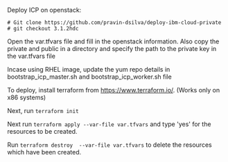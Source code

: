 Deploy ICP on openstack:

`# Git clone https://github.com/pravin-dsilva/deploy-ibm-cloud-private`
`# git checkout 3.1.2hdc`

Open the var.tfvars file and fill in the openstack information. Also copy the private and public in a directory and specify the path to the private key in the var.tfvars file

Incase using RHEL image, update the yum repo details in bootstrap_icp_master.sh and bootstrap_icp_worker.sh file

To deploy, install terraform from https://www.terraform.io/. (Works only on x86 systems)

Next, run `terraform init`

Next run `terraform apply --var-file var.tfvars` and type 'yes' for the resources to be created.

Run  `terraform destroy  --var-file var.tfvars` to delete the resources which have been created.








